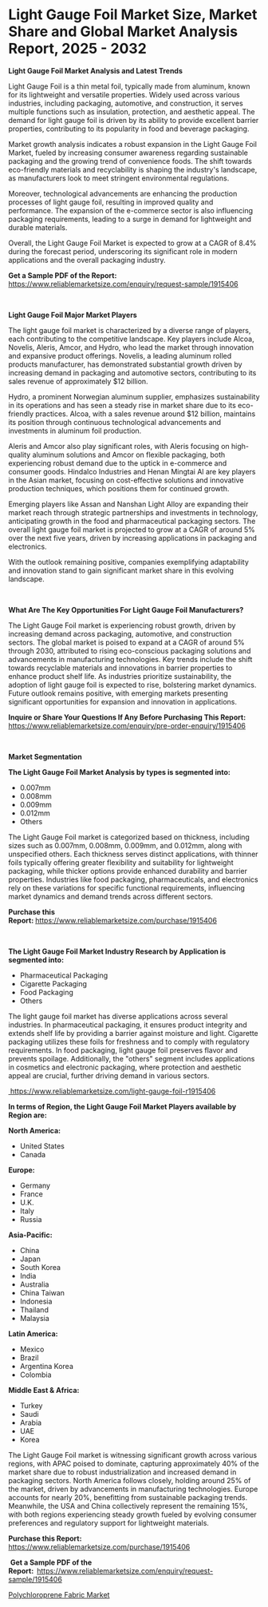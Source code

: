<p><h1>Light Gauge Foil Market Size, Market Share and Global Market Analysis Report, 2025 - 2032</h1></p><p><strong>Light Gauge Foil Market Analysis and Latest Trends</strong></p>
<p><p>Light Gauge Foil is a thin metal foil, typically made from aluminum, known for its lightweight and versatile properties. Widely used across various industries, including packaging, automotive, and construction, it serves multiple functions such as insulation, protection, and aesthetic appeal. The demand for light gauge foil is driven by its ability to provide excellent barrier properties, contributing to its popularity in food and beverage packaging.</p><p>Market growth analysis indicates a robust expansion in the Light Gauge Foil Market, fueled by increasing consumer awareness regarding sustainable packaging and the growing trend of convenience foods. The shift towards eco-friendly materials and recyclability is shaping the industry's landscape, as manufacturers look to meet stringent environmental regulations.</p><p>Moreover, technological advancements are enhancing the production processes of light gauge foil, resulting in improved quality and performance. The expansion of the e-commerce sector is also influencing packaging requirements, leading to a surge in demand for lightweight and durable materials. </p><p>Overall, the Light Gauge Foil Market is expected to grow at a CAGR of 8.4% during the forecast period, underscoring its significant role in modern applications and the overall packaging industry.</p></p>
<p><strong>Get a Sample PDF of the Report:&nbsp;</strong> <a href="https://www.reliablemarketsize.com/enquiry/request-sample/1915406?utm_campaign=2041&utm_medium=2&utm_source=Github&utm_content=ia&utm_term=01042025&utm_id=light-gauge-foil">https://www.reliablemarketsize.com/enquiry/request-sample/1915406</a></p>
<p>&nbsp;</p>
<p><strong>Light Gauge Foil Major Market Players</strong></p>
<p><p>The light gauge foil market is characterized by a diverse range of players, each contributing to the competitive landscape. Key players include Alcoa, Novelis, Aleris, Amcor, and Hydro, who lead the market through innovation and expansive product offerings. Novelis, a leading aluminum rolled products manufacturer, has demonstrated substantial growth driven by increasing demand in packaging and automotive sectors, contributing to its sales revenue of approximately $12 billion.</p><p>Hydro, a prominent Norwegian aluminum supplier, emphasizes sustainability in its operations and has seen a steady rise in market share due to its eco-friendly practices. Alcoa, with a sales revenue around $12 billion, maintains its position through continuous technological advancements and investments in aluminum foil production.</p><p>Aleris and Amcor also play significant roles, with Aleris focusing on high-quality aluminum solutions and Amcor on flexible packaging, both experiencing robust demand due to the uptick in e-commerce and consumer goods. Hindalco Industries and Henan Mingtai Al are key players in the Asian market, focusing on cost-effective solutions and innovative production techniques, which positions them for continued growth.</p><p>Emerging players like Assan and Nanshan Light Alloy are expanding their market reach through strategic partnerships and investments in technology, anticipating growth in the food and pharmaceutical packaging sectors. The overall light gauge foil market is projected to grow at a CAGR of around 5% over the next five years, driven by increasing applications in packaging and electronics.</p><p>With the outlook remaining positive, companies exemplifying adaptability and innovation stand to gain significant market share in this evolving landscape.</p></p>
<p>&nbsp;</p>
<p><strong>What Are The Key Opportunities For Light Gauge Foil Manufacturers?</strong></p>
<p><p>The Light Gauge Foil market is experiencing robust growth, driven by increasing demand across packaging, automotive, and construction sectors. The global market is poised to expand at a CAGR of around 5% through 2030, attributed to rising eco-conscious packaging solutions and advancements in manufacturing technologies. Key trends include the shift towards recyclable materials and innovations in barrier properties to enhance product shelf life. As industries prioritize sustainability, the adoption of light gauge foil is expected to rise, bolstering market dynamics. Future outlook remains positive, with emerging markets presenting significant opportunities for expansion and innovation in applications.</p></p>
<p><strong>Inquire or Share Your Questions If Any Before Purchasing This Report:</strong> <a href="https://www.reliablemarketsize.com/enquiry/pre-order-enquiry/1915406?utm_campaign=2041&utm_medium=2&utm_source=Github&utm_content=ia&utm_term=01042025&utm_id=light-gauge-foil">https://www.reliablemarketsize.com/enquiry/pre-order-enquiry/1915406</a></p>
<p>&nbsp;</p>
<p><strong>Market Segmentation</strong></p>
<p><strong>The Light Gauge Foil Market Analysis by types is segmented into:</strong></p>
<p><ul><li>0.007mm</li><li>0.008mm</li><li>0.009mm</li><li>0.012mm</li><li>Others</li></ul></p>
<p><p>The Light Gauge Foil market is categorized based on thickness, including sizes such as 0.007mm, 0.008mm, 0.009mm, and 0.012mm, along with unspecified others. Each thickness serves distinct applications, with thinner foils typically offering greater flexibility and suitability for lightweight packaging, while thicker options provide enhanced durability and barrier properties. Industries like food packaging, pharmaceuticals, and electronics rely on these variations for specific functional requirements, influencing market dynamics and demand trends across different sectors.</p></p>
<p><strong>Purchase this Report:&nbsp;</strong><a href="https://www.reliablemarketsize.com/purchase/1915406?utm_campaign=2041&utm_medium=2&utm_source=Github&utm_content=ia&utm_term=01042025&utm_id=light-gauge-foil">https://www.reliablemarketsize.com/purchase/1915406</a></p>
<p>&nbsp;</p>
<p><strong>The Light Gauge Foil Market Industry Research by Application is segmented into:</strong></p>
<p><ul><li>Pharmaceutical Packaging</li><li>Cigarette Packaging</li><li>Food Packaging</li><li>Others</li></ul></p>
<p><p>The light gauge foil market has diverse applications across several industries. In pharmaceutical packaging, it ensures product integrity and extends shelf life by providing a barrier against moisture and light. Cigarette packaging utilizes these foils for freshness and to comply with regulatory requirements. In food packaging, light gauge foil preserves flavor and prevents spoilage. Additionally, the "others" segment includes applications in cosmetics and electronic packaging, where protection and aesthetic appeal are crucial, further driving demand in various sectors.</p></p>
<p><a href="https://www.reliablemarketsize.com/light-gauge-foil-r1915406?utm_campaign=2041&utm_medium=2&utm_source=Github&utm_content=ia&utm_term=01042025&utm_id=light-gauge-foil">&nbsp;https://www.reliablemarketsize.com/light-gauge-foil-r1915406</a></p>
<p><strong>In terms of Region, the Light Gauge Foil Market Players available by Region are:</strong></p>
<p>
    <p> <strong> North America: </strong>
        <ul>
            <li>United States</li>
            <li>Canada</li>
        </ul>
        </p> 
    <p> <strong> Europe: </strong>
        <ul>
            <li>Germany</li>
            <li>France</li>
            <li>U.K.</li>
            <li>Italy</li>
            <li>Russia</li>
        </ul>
        </p> 
    <p> <strong> Asia-Pacific: </strong>
        <ul>
            <li>China</li>
            <li>Japan</li>
            <li>South Korea</li>
            <li>India</li>
            <li>Australia</li>
            <li>China Taiwan</li>
            <li>Indonesia</li>
            <li>Thailand</li>
            <li>Malaysia</li>
        </ul>
        </p> 
    <p> <strong> Latin America: </strong>
        <ul>
            <li>Mexico</li>
            <li>Brazil</li>
            <li>Argentina Korea</li>
            <li>Colombia</li>
        </ul>
        </p> 
    <p> <strong> Middle East & Africa: </strong>
        <ul>
            <li>Turkey</li>
            <li>Saudi</li>
            <li>Arabia</li>
            <li>UAE</li>
            <li>Korea</li>
        </ul>
    </p>
    </p>
<p><p>The Light Gauge Foil market is witnessing significant growth across various regions, with APAC poised to dominate, capturing approximately 40% of the market share due to robust industrialization and increased demand in packaging sectors. North America follows closely, holding around 25% of the market, driven by advancements in manufacturing technologies. Europe accounts for nearly 20%, benefitting from sustainable packaging trends. Meanwhile, the USA and China collectively represent the remaining 15%, with both regions experiencing steady growth fueled by evolving consumer preferences and regulatory support for lightweight materials.</p></p>
<p><strong>Purchase this Report: </strong><a href="https://www.reliablemarketsize.com/purchase/1915406?utm_campaign=2041&utm_medium=2&utm_source=Github&utm_content=ia&utm_term=01042025&utm_id=light-gauge-foil">https://www.reliablemarketsize.com/purchase/1915406</a></p>
<p>&nbsp;<strong>Get a Sample PDF of the Report:&nbsp;&nbsp;</strong><a href="https://www.reliablemarketsize.com/enquiry/request-sample/1915406?utm_campaign=2041&utm_medium=2&utm_source=Github&utm_content=ia&utm_term=01042025&utm_id=light-gauge-foil">https://www.reliablemarketsize.com/enquiry/request-sample/1915406</a></p>
<p><strong></strong></p>
<p><p><a href="https://github.com/ashepherd82/Market-Research-Report-List-7/blob/main/polychloroprene-fabric-market.md?utm_campaign=2041&utm_medium=2&utm_source=Github&utm_content=ia&utm_term=01042025&utm_id=light-gauge-foil">Polychloroprene Fabric Market</a></p></p>